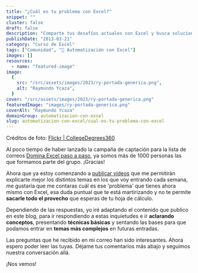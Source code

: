 ```yaml
---
title: "¿Cuál es tu problema con Excel?"
snippet: ""
cluster: false
draft: false
description: "Comparte tus desafíos actuales con Excel y busca soluciones en esta comunidad de automatización."
publishDate: "2013-03-21"
category: "Curso de Excel"
tags: ["Comunidad", "🤖 Automatización con Excel"]
images: []
resources:
  - name: "featured-image"
image:
  {
    src: "/src/assets/images/2023/ry-portada-generica.png",
    alt: "Raymundo Ycaza",
  }
cover: "/src/assets/images/2023/ry-portada-generica.png"
featuredImage: "images/ry-portada-generica.png"
coverAlt: "Raymundo Ycaza"
domainGroup: automatizacion-con-excel
slug: automatizacion-con-excel/cual-es-tu-problema-con-excel
---
```


Créditos de foto: [Flickr | CollegeDegrees360](http://www.flickr.com/photos/83633410@N07/7658225516/)

Al poco tiempo de haber lanzado la campaña de captación para la lista de correos [Domina Excel paso a paso](http://raymundoycaza.com/ebook-suscripcion/ "¡Suscríbete!"), ya somos más de 1000 personas las que formamos parte del grupo. ¡Gracias!

Ahora que ya estoy comenzando a [publicar vídeos](http://www.youtube.com/RaymundoYcaza "Ver en Youtube.") que me permitirán explicarte mejor los distintos temas en los que voy entrando cada semana, me gustaría que me contaras cuál es ese 'problema' que tienes ahora mismo con Excel, esa duda puntual que te está martirizando y no te permite **sacarle todo el provecho** que esperas de tu hoja de cálculo.

Dependiendo de las respuestas, yo iré adaptando el contenido que publico en este blog, para ir respondiendo a estas inquietudes e ir **aclarando conceptos**, presentando **técnicas básicas** y sentando las bases para que podamos entrar en **temas más complejos** en futuras entradas.

Las preguntas que he recibido en mi correo han sido interesantes. Ahora espero poder leer las tuyas. Déjame tus comentarios más abajo y seguimos nuestra conversación allá.

¡Nos vemos!
